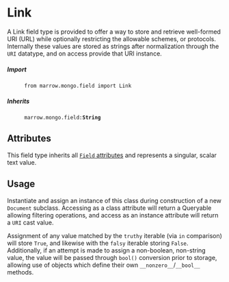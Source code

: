 # Link

A Link field type is provided to offer a way to store and retrieve well-formed URI (URL) while optionally restricting the allowable schemes, or protocols.  Internally these values are stored as strings after normalization through the `URI` datatype, and on access provide that URI instance.

<dl>
	<dt><h5>Import</h5></dt><dd><p><code>from marrow.mongo.field import Link</code></p></dd>
	<dt><h5>Inherits</h5></dt><dd><p><code>marrow.mongo.field:<strong>String</strong></code></p></dd>
</dl>


## Attributes

This field type inherits all [`Field` attributes](field.md#attributes) and represents a singular, scalar text
value.

## Usage

Instantiate and assign an instance of this class during construction of a new `Document` subclass. Accessing as a class attribute will return a Queryable allowing filtering operations, and access as an instance attribute will return a `URI` cast value.

Assignment of any value matched by the `truthy` iterable (via `in` comparison) will store `True`, and likewise with the `falsy` iterable storing `False`. Additionally, if an attempt is made to assign a non-boolean, non-string value, the value will be passed through `bool()` conversion prior to storage, allowing use of objects which define their own `__nonzero__`/`__bool__` methods.

